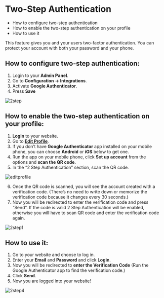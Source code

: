 # Two-Step Authentication

-   How to configure two-step authentication
-   How to enable the two-step authentication on your profile
-   How to use it

This feature gives you and your users two-factor authentication. You can protect your account with both your password and your phone.

## How to configure two-step authentication:

1.  Login to your  **Admin Panel**.
2.  Go to  **Configuration -> Integrations**.
3.  Activate  **Google Authenticator**.
4.  Press  **Save**

![2step](https://raw.githubusercontent.com/yclas/guides/master/images/2step.png)

## How to enable the two-step authentication on your profile:

1.  **Login**  to your website.
2.  Go to  **[Edit Profile](Profile-edit-users-profile.md)**.
3.  If you don’t have  **Google Authenticator**  app installed on your mobile phone, you can choose  **Android**  or  **iOS**  below to get one.
4.  Run the app on your mobile phone, click  **Set up account**  from the options and  **scan the QR code**.
5.  In the “2 Step Authentication” section, scan the QR code. 

![editprofile](https://raw.githubusercontent.com/yclas/guides/master/images/editprofile.png)

6. Once the QR code is scanned, you will see the account created with a verification code. (There’s no need to write down or memorize the verification code because it changes every 30 seconds.)
7. Now you will be redirected to enter the verification code and press “Send”. If the code is valid 2 Step Authentication will be enabled, otherwise you will have to scan QR code and enter the verification code again.

![2step1](https://raw.githubusercontent.com/yclas/guides/master/images/2step1.png)

## How to use it:

1.  Go to your website and choose to log in.
2.  Enter your  **Email**  and  **Password**  and click  **Login**.
3.  Now you will be redirected to  **enter the Verification Code**  (Run the Google Authenticator app to find the verification code.)
4.  Click  **Send**.
5.  Now you are logged into your website!

![2step4](https://user-images.githubusercontent.com/55290441/80509206-c0ffd680-8981-11ea-8717-0de4b26f5fcd.png)


